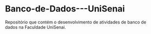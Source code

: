 # Banco-de-Dados---UniSenai
Repositório que contém o desenvolvimento de atividades de banco de dados na Faculdade UniSenai. 
